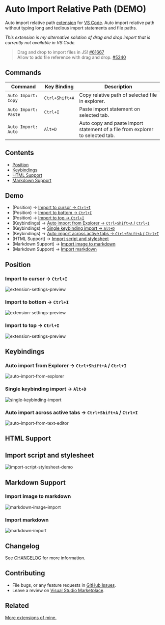 
# Auto Import Relative Path (DEMO)

Auto import relative path [extension] for [VS Code]. Auto import relative path without typing long and tedious import statements and file paths.

[VS Code]: https://code.visualstudio.com/
[extension]: https://marketplace.visualstudio.com/VSCode

*This extension is my alternative solution of drag and drop import that is currently not available in VS Code.*

> Drag and drop to import files in JS! [#61667][0] </br> 
> Allow to add file reference with drag and drop. [#5240][1]

[0]: https://github.com/microsoft/vscode/issues/61667
[1]: https://github.com/microsoft/vscode/issues/5240

## Commands

| Command              | Key Binding    | Description                                                                          |
| -------------------- | -------------- | ------------------------------------------------------------------------------------ |
| `Auto Import: Copy`  | `Ctrl+Shift+A` | Copy relative path of selected file in explorer.                                     |
| `Auto Import: Paste` | `Ctrl+I`       | Paste import statement on selected tab.                                              |
| `Auto Import: Auto`  | `Alt+D`        | Auto copy and paste import statement of a file from explorer to selected tab.        |

## Contents

* [Position](#Position)
* [Keybindings](#Keybindings)
* [HTML Support](#HTML-Support)
* [Markdown Support](#Markdown-Support)

## Demo

* (Position) → [Import to cursor → `Ctrl+I`](#Import-to-cursor--ctrli)
* (Position) → [Import to bottom → `Ctrl+I`](#Import-to-bottom--ctrli)
* (Position) → [Import to top → `Ctrl+I`](#Import-to-top--ctrli)
* (Keybindings) → [Auto import from Explorer → `Ctrl+Shift+A` / `Ctrl+I`](#auto-import-from-explorer--ctrlshifta--ctrli)
* (Keybindings) → [Single keybinding import → `Alt+D`](#single-keybinding-import--altd)
* (Keybindings) → [Auto import across active tabs → `Ctrl+Shift+A` / `Ctrl+I`](#auto-import-across-active-tabs--ctrlshifta--ctrli)
* (HTML Support) → [Import script and stylesheet](#Import-script-and-stylesheet)
* (Markdown Support) → [Import image to markdown](#Import-image-to-markdown)
* (Markdown Support) → [Import markdown](#Import-markdown)

## Position

### Import to cursor → `Ctrl+I`

![extension-settings-preview](images/cursor.gif "import to cursor using ctrl+i command")

### Import to bottom → `Ctrl+I`

![extension-settings-preview](images/bottom.gif "import to bottom using ctrl+i command")

### Import to top → `Ctrl+I`

![extension-settings-preview](images/top.gif "import to top using ctrl+i command")

## Keybindings

### Auto import from Explorer → `Ctrl+Shift+A` / `Ctrl+I`

![auto-import-from-explorer](images/keybinding-copy-and-paste.gif "Auto import from explorer demo")

### Single keybinding import → `Alt+D`

![single-keybinding-import](images/keybinding-single.gif "Single keybinding import demo")

### Auto import across active tabs → `Ctrl+Shift+A` / `Ctrl+I`

![auto-import-from-text-editor](images/keybinding-feature.gif "Auto import from text editor demo")

## HTML Support

## Import script and stylesheet

![import-script-stylesheet-demo](images/html.gif "Import script and stylesheet")

## Markdown Support

### Import image to markdown

![markdown-image-import](images/markdown-image.gif "Markdown image import demo")

### Import markdown

![markdown-import](images/markdown.gif "Markdown import demo")

## Changelog

See [CHANGELOG] for more information.

[CHANGELOG]: https://github.com/ElecTreeFrying/auto-import-relative-path/blob/master/CHANGELOG.md

## Contributing

* File bugs, or any feature requests in [GitHub Issues].
* Leave a review on [Visual Studio Marketplace].

[Github Issues]: https://github.com/ElecTreeFrying/auto-import-relative-path/issues
[Visual Studio Marketplace]: https://marketplace.visualstudio.com/items?itemName=ElecTreeFrying.auto-import&ssr=false#review-details

## Related

[More extensions of mine.]

[More extensions of mine.]: https://marketplace.visualstudio.com/publishers/ElecTreeFrying
